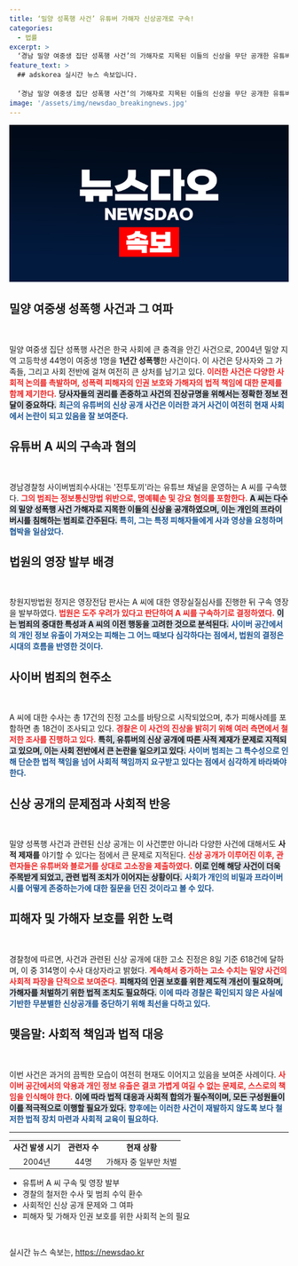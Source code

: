 ```yaml
---
title: ‘밀양 성폭행 사건’ 유튜버 가해자 신상공개로 구속!
categories:
  - 법률
excerpt: >
  ‘경남 밀양 여중생 집단 성폭행 사건’의 가해자로 지목된 이들의 신상을 무단 공개한 유튜버가 구속됐다. 이번 사건은 사적 제재 논란을 불러일으키며 경고의 메시지를 남긴다.
feature_text: >
  ## adskorea 실시간 뉴스 속보입니다.

  ‘경남 밀양 여중생 집단 성폭행 사건’의 가해자로 지목된 이들의 신상을 무단 공개한 유튜버가 구속됐다. 이번 사건은 사적 제재 논란을 불러일으키며 경고의 메시지를 남긴다.
image: '/assets/img/newsdao_breakingnews.jpg'
---
```


<p><img src="/assets/img/newsdao_breakingnews.jpg" alt="adskorea 속보" /></p>

<h2 data-ke-size="size26">밀양 여중생 성폭행 사건과 그 여파</h2>

<p data-ke-size="size16">&nbsp;</p>

<p>밀양 여중생 집단 성폭행 사건은 한국 사회에 큰 충격을 안긴 사건으로, 2004년 밀양 지역 고등학생 44명이 여중생 1명을 <strong>1년간 성폭행</strong>한 사건이다. 이 사건은 당사자와 그 가족들, 그리고 사회 전반에 걸쳐 여전히 큰 상처를 남기고 있다. <b><span style="color: #ee2323;">이러한 사건은 다양한 사회적 논의를 촉발하며, 성폭력 피해자의 인권 보호와 가해자의 법적 책임에 대한 문제를 함께 제기한다.</span></b> <b><span style="background-color: #21538527;">당사자들의 권리를 존중하고 사건의 진상규명을 위해서는 정확한 정보 전달이 중요하다.</span></b> <b><span style="color: #1a5490;">최근의 유튜버의 신상 공개 사건은 이러한 과거 사건이 여전히 현재 사회에서 논란이 되고 있음을 잘 보여준다.</span></b></p>

<h2 data-ke-size="size26">유튜버 A 씨의 구속과 혐의</h2>

<p data-ke-size="size16">&nbsp;</p>

<p>경남경찰청 사이버범죄수사대는 '전투토끼'라는 유튜브 채널을 운영하는 A 씨를 구속했다. <b><span style="color: #ee2323;">그의 범죄는 정보통신망법 위반으로, 명예훼손 및 강요 혐의를 포함한다.</span></b> <b><span style="background-color: #21538527;">A 씨는 다수의 밀양 성폭행 사건 가해자로 지목한 이들의 신상을 공개하였으며, 이는 개인의 프라이버시를 침해하는 범죄로 간주된다.</span></b> <b><span style="color: #1a5490;">특히, 그는 특정 피해자들에게 사과 영상을 요청하며 협박을 일삼았다.</span></b></p>

<h2 data-ke-size="size26">법원의 영장 발부 배경</h2>

<p data-ke-size="size16">&nbsp;</p>

<p>창원지방법원 정지은 영장전담 판사는 A 씨에 대한 영장실질심사를 진행한 뒤 구속 영장을 발부하였다. <b><span style="color: #ee2323;">법원은 도주 우려가 있다고 판단하여 A 씨를 구속하기로 결정하였다.</span></b> <b><span style="background-color: #21538527;">이는 범죄의 중대한 특성과 A 씨의 이전 행동을 고려한 것으로 분석된다.</span></b> <b><span style="color: #1a5490;">사이버 공간에서의 개인 정보 유출이 가져오는 피해는 그 어느 때보다 심각하다는 점에서, 법원의 결정은 시대의 흐름을 반영한 것이다.</span></b></p>

<h2 data-ke-size="size26">사이버 범죄의 현주소</h2>

<p data-ke-size="size16">&nbsp;</p>

<p>A 씨에 대한 수사는 총 17건의 진정 고소를 바탕으로 시작되었으며, 추가 피해사례를 포함하면 총 18건이 조사되고 있다. <b><span style="color: #ee2323;">경찰은 이 사건의 진상을 밝히기 위해 여러 측면에서 철저한 조사를 진행하고 있다.</span></b> <b><span style="background-color: #21538527;">특히, 유튜버의 신상 공개에 따른 사적 제재가 문제로 지적되고 있으며, 이는 사회 전반에서 큰 논란을 일으키고 있다.</span></b> <b><span style="color: #1a5490;">사이버 범죄는 그 특수성으로 인해 단순한 법적 책임을 넘어 사회적 책임까지 요구받고 있다는 점에서 심각하게 바라봐야 한다.</span></b></p>

<h2 data-ke-size="size26">신상 공개의 문제점과 사회적 반응</h2>

<p data-ke-size="size16">&nbsp;</p>

<p>밀양 성폭행 사건과 관련된 신상 공개는 이 사건뿐만 아니라 다양한 사건에 대해서도 <strong>사적 제재를</strong> 야기할 수 있다는 점에서 큰 문제로 지적된다. <b><span style="color: #ee2323;">신상 공개가 이루어진 이후, 관련자들은 유튜버와 블로거를 상대로 고소장을 제출하였다.</span></b> <b><span style="background-color: #21538527;">이로 인해 해당 사건이 더욱 주목받게 되었고, 관련 법적 조치가 이어지는 상황이다.</span></b> <b><span style="color: #1a5490;">사회가 개인의 비밀과 프라이버시를 어떻게 존중하는가에 대한 질문을 던진 것이라고 볼 수 있다.</span></b></p>

<h2 data-ke-size="size26">피해자 및 가해자 보호를 위한 노력</h2>

<p data-ke-size="size16">&nbsp;</p>

<p>경찰청에 따르면, 사건과 관련된 신상 공개에 대한 고소 진정은 8일 기준 618건에 달하며, 이 중 314명이 수사 대상자라고 밝혔다. <b><span style="color: #ee2323;">계속해서 증가하는 고소 수치는 밀양 사건의 사회적 파장을 단적으로 보여준다.</span></b> <b><span style="background-color: #21538527;">피해자의 인권 보호를 위한 제도적 개선이 필요하며, 가해자를 처벌하기 위한 법적 조치도 필요하다.</span></b> <b><span style="color: #1a5490;">이에 따라 경찰은 확인되지 않은 사실에 기반한 무분별한 신상공개를 중단하기 위해 최선을 다하고 있다.</span></b></p>

<h2 data-ke-size="size26">맺음말: 사회적 책임과 법적 대응</h2>

<p data-ke-size="size16">&nbsp;</p>

<p>이번 사건은 과거의 끔찍한 모습이 여전히 현재도 이어지고 있음을 보여준 사례이다. <b><span style="color: #ee2323;">사이버 공간에서의 악용과 개인 정보 유출은 결코 가볍게 여길 수 없는 문제로, 스스로의 책임을 인식해야 한다.</span></b> <b><span style="background-color: #21538527;">이에 따라 법적 대응과 사회적 합의가 필수적이며, 모든 구성원들이 이를 적극적으로 이행할 필요가 있다.</span></b> <b><span style="color: #1a5490;">향후에는 이러한 사건이 재발하지 않도록 보다 철저한 법적 장치 마련과 사회적 교육이 필요하다.</span></b></p>

<hr>

<table>
    <tr>
        <td style="text-align: center; height: 17px;"><b>사건 발생 시기</b></td>
        <td style="text-align: center; height: 17px;"><b>관련자 수</b></td>
        <td style="text-align: center; height: 17px;"><b>현재 상황</b></td>
    </tr>
    <tr>
        <td style="text-align: center; height: 17px;">2004년</td>
        <td style="text-align: center; height: 17px;">44명</td>
        <td style="text-align: center; height: 17px;">가해자 중 일부만 처벌</td>
    </tr>
</table> 

<ul>
    <li>유튜버 A 씨 구속 및 영장 발부</li>
    <li>경찰의 철저한 수사 및 범죄 수익 환수</li>
    <li>사회적인 신상 공개 문제와 그 여파</li>
    <li>피해자 및 가해자 인권 보호를 위한 사회적 논의 필요</li>
</ul>

<p data-ke-size="size16">&nbsp;</p>
실시간 뉴스 속보는, <a href="https://newsdao.kr" rel="dofollow">https://newsdao.kr</a>


